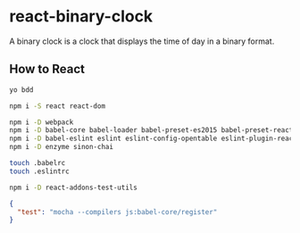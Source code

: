 # react-binary-clock

A binary clock is a clock that displays the time of day in a binary format.

## How to React

```bash
yo bdd
```

```bash
npm i -S react react-dom
```

```bash
npm i -D webpack
npm i -D babel-core babel-loader babel-preset-es2015 babel-preset-react
npm i -D babel-eslint eslint eslint-config-opentable eslint-plugin-react
npm i -D enzyme sinon-chai
```

```bash
touch .babelrc
touch .eslintrc
```

```bash
npm i -D react-addons-test-utils
```

```json
{
  "test": "mocha --compilers js:babel-core/register"
}
```